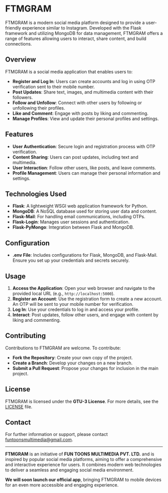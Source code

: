 # FTMGRAM

FTMGRAM is a modern social media platform designed to provide a user-friendly experience similar to Instagram. Developed with the Flask framework and utilizing MongoDB for data management, FTMGRAM offers a range of features allowing users to interact, share content, and build connections.

## Overview

FTMGRAM is a social media application that enables users to:
- **Register and Log In**: Users can create accounts and log in using OTP verification sent to their mobile number.
- **Post Updates**: Share text, images, and multimedia content with their followers.
- **Follow and Unfollow**: Connect with other users by following or unfollowing their profiles.
- **Like and Comment**: Engage with posts by liking and commenting.
- **Manage Profiles**: View and update their personal profiles and settings.

## Features

- **User Authentication**: Secure login and registration process with OTP verification.
- **Content Sharing**: Users can post updates, including text and multimedia.
- **User Interaction**: Follow other users, like posts, and leave comments.
- **Profile Management**: Users can manage their personal information and settings.

## Technologies Used

- **Flask**: A lightweight WSGI web application framework for Python.
- **MongoDB**: A NoSQL database used for storing user data and content.
- **Flask-Mail**: For handling email communications, including OTPs.
- **Flask-Login**: Manages user sessions and authentication.
- **Flask-PyMongo**: Integration between Flask and MongoDB.

## Configuration

- **.env File**: Includes configurations for Flask, MongoDB, and Flask-Mail. Ensure you set up your credentials and secrets securely.

## Usage

1. **Access the Application**: Open your web browser and navigate to the provided local URL (e.g., `http://localhost:5000`).
2. **Register an Account**: Use the registration form to create a new account. An OTP will be sent to your mobile number for verification.
3. **Log In**: Use your credentials to log in and access your profile.
4. **Interact**: Post updates, follow other users, and engage with content by liking and commenting.

## Contributing

Contributions to FTMGRAM are welcome. To contribute:
- **Fork the Repository**: Create your own copy of the project.
- **Create a Branch**: Develop your changes on a new branch.
- **Submit a Pull Request**: Propose your changes for inclusion in the main project.

## License

FTMGRAM is licensed under the **GTU-3 License**. For more details, see the [LICENSE](LICENSE) file.

## Contact

For further information or support, please contact [funtoonsmultimedia@gmail.com](mailto:funtoonsmultimedia@gmail.com).

---

**FTMGRAM** is an initiative of **FUN TOONS MULTIMEDIA PVT. LTD.** and is inspired by popular social media platforms, aiming to offer a comprehensive and interactive experience for users. It combines modern web technologies to deliver a seamless and engaging social media environment.

**We will soon launch our official app**, bringing FTMGRAM to mobile devices for an even more accessible and engaging experience.